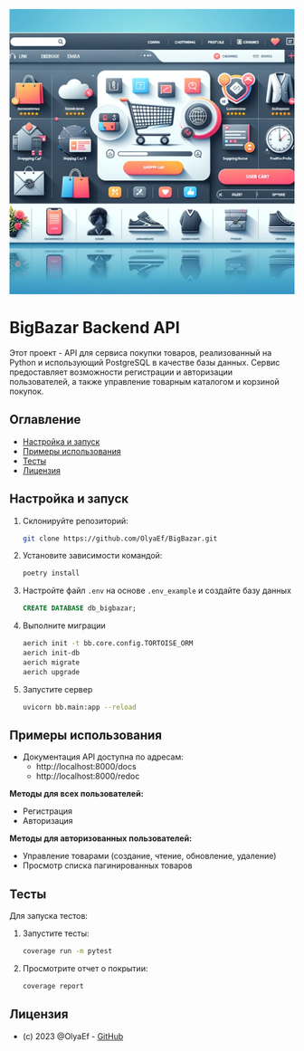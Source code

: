 
<p align="center">
  <img src="images/visual.png" alt="BigBazar Interface"/>
</p>

# BigBazar Backend API

Этот проект - API для сервиса покупки товаров, реализованный на Python и использующий PostgreSQL в качестве базы данных. Сервис предоставляет возможности регистрации и авторизации пользователей, а также управление товарным каталогом и корзиной покупок.

## Оглавление

- [Настройка и запуск](#настройка-и-запуск)
- [Примеры использования](#примеры-использования)
- [Тесты](#тесты)
- [Лицензия](#лицензия)

## Настройка и запуск

1. Склонируйте репозиторий:

    ```bash
    git clone https://github.com/OlyaEf/BigBazar.git
    ```

2. Установите зависимости командой: 

    ```bash
    poetry install
    ```

3. Настройте файл `.env` на основе `.env_example` и создайте базу данных

    ```sql
    CREATE DATABASE db_bigbazar;
    ```

4. Выполните миграции

    ```bash
    aerich init -t bb.core.config.TORTOISE_ORM
    aerich init-db
    aerich migrate
    aerich upgrade
    ```

5. Запустите сервер

    ```bash
    uvicorn bb.main:app --reload 
    ```

## Примеры использования

* Документация API доступна по адресам:
  * http://localhost:8000/docs
  * http://localhost:8000/redoc

 **Методы для всех пользователей:**

  * Регистрация
  * Авторизация

 **Методы для авторизованных пользователей:**

  * Управление товарами (создание, чтение, обновление, удаление)
  * Просмотр списка пагинированных товаров

## Тесты

Для запуска тестов:

1. Запустите тесты:

    ```bash
    coverage run -m pytest
    ```

2. Просмотрите отчет о покрытии:

    ```bash
    coverage report
    ```

## Лицензия

* (c) 2023 @OlyaEf - [GitHub](https://github.com/OlyaEf/BigBazar)
